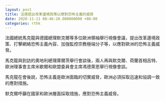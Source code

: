 ```yaml
---
layout: post
title: 法德提出改革邊境政策以應對恐怖主義的威脅
date: 2020-11-11 08:46:20.000000000 +08:00
categories: rthk
---
```


法國總統馬克龍與德國總理默克爾等多位歐洲領袖舉行視像會議，提出改革邊境政策、打擊網絡恐怖主義內容、加強監控宗教極端分子等，以應對歐洲的恐怖主義威脅。

馬克龍與到訪的奧地利總理庫爾茨舉行會談後，兩人再與默克爾、荷蘭首相呂特、歐洲理事會主席米歇爾和歐盟委員會主席馮德萊恩舉行視像會談。

馬克龍在會後說，恐怖主義是歐洲面臨的切實威脅，歐洲必須採取迅速和協調一致的應對措施。

默克爾呼籲在國家和歐洲層面採取措施，應對恐怖主義威脅。
